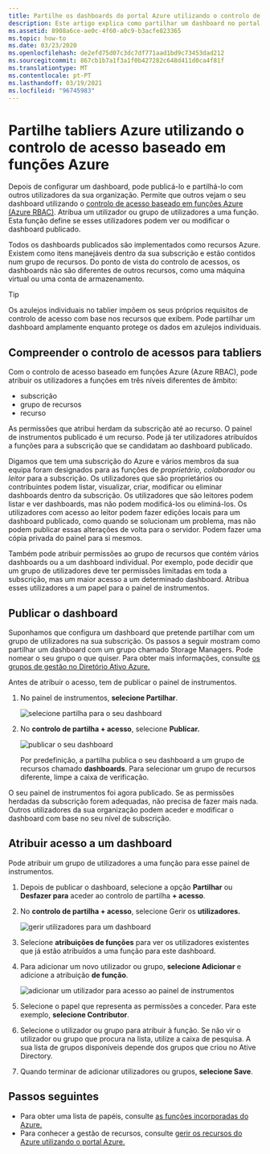 ```yaml
---
title: Partilhe os dashboards do portal Azure utilizando o controlo de acesso baseado em funções Azure
description: Este artigo explica como partilhar um dashboard no portal Azure utilizando o controlo de acesso baseado em funções Azure.
ms.assetid: 8908a6ce-ae0c-4f60-a0c9-b3acfe823365
ms.topic: how-to
ms.date: 03/23/2020
ms.openlocfilehash: de2efd75d07c3dc7df771aad1bd9c73453dad212
ms.sourcegitcommit: 867cb1b7a1f3a1f0b427282c648d411d0ca4f81f
ms.translationtype: MT
ms.contentlocale: pt-PT
ms.lasthandoff: 03/19/2021
ms.locfileid: "96745983"
---
```

# <a name="share-azure-dashboards-by-using-azure-role-based-access-control"></a>Partilhe tabliers Azure utilizando o controlo de acesso baseado em funções Azure

Depois de configurar um dashboard, pode publicá-lo e partilhá-lo com outros utilizadores da sua organização. Permite que outros vejam o seu dashboard utilizando o [controlo de acesso baseado em funções Azure (Azure RBAC)](../role-based-access-control/role-assignments-portal.md). Atribua um utilizador ou grupo de utilizadores a uma função. Esta função define se esses utilizadores podem ver ou modificar o dashboard publicado.

Todos os dashboards publicados são implementados como recursos Azure. Existem como itens manejáveis dentro da sua subscrição e estão contidos num grupo de recursos. Do ponto de vista do controlo de acessos, os dashboards não são diferentes de outros recursos, como uma máquina virtual ou uma conta de armazenamento.

> [!TIP]
> Os azulejos individuais no tablier impõem os seus próprios requisitos de controlo de acesso com base nos recursos que exibem. Pode partilhar um dashboard amplamente enquanto protege os dados em azulejos individuais.
> 
> 

## <a name="understanding-access-control-for-dashboards"></a>Compreender o controlo de acessos para tabliers

Com o controlo de acesso baseado em funções Azure (Azure RBAC), pode atribuir os utilizadores a funções em três níveis diferentes de âmbito:

* subscrição
* grupo de recursos
* recurso

As permissões que atribui herdam da subscrição até ao recurso. O painel de instrumentos publicado é um recurso. Pode já ter utilizadores atribuídos a funções para a subscrição que se candidatam ao dashboard publicado.

Digamos que tem uma subscrição do Azure e vários membros da sua equipa foram designados para as funções de *proprietário,* *colaborador* ou *leitor* para a subscrição. Os utilizadores que são proprietários ou contribuintes podem listar, visualizar, criar, modificar ou eliminar dashboards dentro da subscrição. Os utilizadores que são leitores podem listar e ver dashboards, mas não podem modificá-los ou eliminá-los. Os utilizadores com acesso ao leitor podem fazer edições locais para um dashboard publicado, como quando se solucionam um problema, mas não podem publicar essas alterações de volta para o servidor. Podem fazer uma cópia privada do painel para si mesmos.

Também pode atribuir permissões ao grupo de recursos que contém vários dashboards ou a um dashboard individual. Por exemplo, pode decidir que um grupo de utilizadores deve ter permissões limitadas em toda a subscrição, mas um maior acesso a um determinado dashboard. Atribua esses utilizadores a um papel para o painel de instrumentos.

## <a name="publish-dashboard"></a>Publicar o dashboard

Suponhamos que configura um dashboard que pretende partilhar com um grupo de utilizadores na sua subscrição. Os passos a seguir mostram como partilhar um dashboard com um grupo chamado Storage Managers. Pode nomear o seu grupo o que quiser. Para obter mais informações, consulte [os grupos de gestão no Diretório Ativo Azure.](../active-directory/fundamentals/active-directory-groups-create-azure-portal.md)

Antes de atribuir o acesso, tem de publicar o painel de instrumentos.

1. No painel de instrumentos, **selecione Partilhar**.

    ![selecione partilha para o seu dashboard](./media/azure-portal-dashboard-share-access/share-dashboard-for-access-control.png)

1. No **controlo de partilha + acesso**, selecione **Publicar.**

    ![publicar o seu dashboard](./media/azure-portal-dashboard-share-access/publish-dashboard-for-access-control.png)

     Por predefinição, a partilha publica o seu dashboard a um grupo de recursos chamado **dashboards**. Para selecionar um grupo de recursos diferente, limpe a caixa de verificação.

O seu painel de instrumentos foi agora publicado. Se as permissões herdadas da subscrição forem adequadas, não precisa de fazer mais nada. Outros utilizadores da sua organização podem aceder e modificar o dashboard com base no seu nível de subscrição.

## <a name="assign-access-to-a-dashboard"></a>Atribuir acesso a um dashboard

Pode atribuir um grupo de utilizadores a uma função para esse painel de instrumentos.

1. Depois de publicar o dashboard, selecione a opção **Partilhar** ou **Desfazer para** aceder ao controlo de partilha **+ acesso**.

1. No **controlo de partilha + acesso**, selecione Gerir os **utilizadores.**

    ![gerir utilizadores para um dashboard](./media/azure-portal-dashboard-share-access/manage-users-for-access-control.png)

1. Selecione **atribuições de funções** para ver os utilizadores existentes que já estão atribuídos a uma função para este dashboard.

1. Para adicionar um novo utilizador ou grupo, **selecione Adicionar** e adicione a atribuição **de função**.

    ![adicionar um utilizador para acesso ao painel de instrumentos](./media/azure-portal-dashboard-share-access/manage-users-existing-users.png)

1. Selecione o papel que representa as permissões a conceder. Para este exemplo, **selecione Contributor**.

1. Selecione o utilizador ou grupo para atribuir à função. Se não vir o utilizador ou grupo que procura na lista, utilize a caixa de pesquisa. A sua lista de grupos disponíveis depende dos grupos que criou no Ative Directory.

1. Quando terminar de adicionar utilizadores ou grupos, **selecione Save**.

## <a name="next-steps"></a>Passos seguintes

* Para obter uma lista de papéis, consulte [as funções incorporadas do Azure.](../role-based-access-control/built-in-roles.md)
* Para conhecer a gestão de recursos, consulte [gerir os recursos do Azure utilizando o portal Azure.](../azure-resource-manager/management/manage-resources-portal.md)